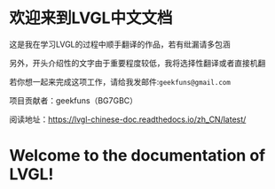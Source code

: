 # 欢迎来到LVGL中文文档

这是我在学习LVGL的过程中顺手翻译的作品，若有纰漏请多包涵

另外，开头介绍性的文字由于重要程度较低，我将选择性翻译或者直接机翻

若你想一起来完成这项工作，请给我发邮件:```geekfuns@gmail.com```

项目贡献者：geekfuns（BG7GBC）

阅读地址：https://lvgl-chinese-doc.readthedocs.io/zh_CN/latest/

# Welcome to the documentation of LVGL!